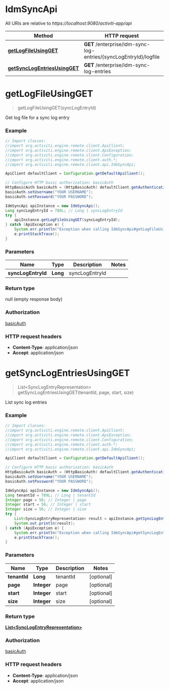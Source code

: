 # IdmSyncApi

All URIs are relative to *https://localhost:9080/activiti-app/api*

Method | HTTP request | Description
------------- | ------------- | -------------
[**getLogFileUsingGET**](IdmSyncApi.md#getLogFileUsingGET) | **GET** /enterprise/idm-sync-log-entries/{syncLogEntryId}/logfile | Get log file for a sync log entry
[**getSyncLogEntriesUsingGET**](IdmSyncApi.md#getSyncLogEntriesUsingGET) | **GET** /enterprise/idm-sync-log-entries | List sync log entries


<a name="getLogFileUsingGET"></a>
# **getLogFileUsingGET**
> getLogFileUsingGET(syncLogEntryId)

Get log file for a sync log entry

### Example
```java
// Import classes:
//import org.activiti.engine.remote.client.ApiClient;
//import org.activiti.engine.remote.client.ApiException;
//import org.activiti.engine.remote.client.Configuration;
//import org.activiti.engine.remote.client.auth.*;
//import org.activiti.engine.remote.client.api.IdmSyncApi;

ApiClient defaultClient = Configuration.getDefaultApiClient();

// Configure HTTP basic authorization: basicAuth
HttpBasicAuth basicAuth = (HttpBasicAuth) defaultClient.getAuthentication("basicAuth");
basicAuth.setUsername("YOUR USERNAME");
basicAuth.setPassword("YOUR PASSWORD");

IdmSyncApi apiInstance = new IdmSyncApi();
Long syncLogEntryId = 789L; // Long | syncLogEntryId
try {
    apiInstance.getLogFileUsingGET(syncLogEntryId);
} catch (ApiException e) {
    System.err.println("Exception when calling IdmSyncApi#getLogFileUsingGET");
    e.printStackTrace();
}
```

### Parameters

Name | Type | Description  | Notes
------------- | ------------- | ------------- | -------------
 **syncLogEntryId** | **Long**| syncLogEntryId |

### Return type

null (empty response body)

### Authorization

[basicAuth](../README.md#basicAuth)

### HTTP request headers

 - **Content-Type**: application/json
 - **Accept**: application/json

<a name="getSyncLogEntriesUsingGET"></a>
# **getSyncLogEntriesUsingGET**
> List&lt;SyncLogEntryRepresentation&gt; getSyncLogEntriesUsingGET(tenantId, page, start, size)

List sync log entries

### Example
```java
// Import classes:
//import org.activiti.engine.remote.client.ApiClient;
//import org.activiti.engine.remote.client.ApiException;
//import org.activiti.engine.remote.client.Configuration;
//import org.activiti.engine.remote.client.auth.*;
//import org.activiti.engine.remote.client.api.IdmSyncApi;

ApiClient defaultClient = Configuration.getDefaultApiClient();

// Configure HTTP basic authorization: basicAuth
HttpBasicAuth basicAuth = (HttpBasicAuth) defaultClient.getAuthentication("basicAuth");
basicAuth.setUsername("YOUR USERNAME");
basicAuth.setPassword("YOUR PASSWORD");

IdmSyncApi apiInstance = new IdmSyncApi();
Long tenantId = 789L; // Long | tenantId
Integer page = 56; // Integer | page
Integer start = 56; // Integer | start
Integer size = 56; // Integer | size
try {
    List<SyncLogEntryRepresentation> result = apiInstance.getSyncLogEntriesUsingGET(tenantId, page, start, size);
    System.out.println(result);
} catch (ApiException e) {
    System.err.println("Exception when calling IdmSyncApi#getSyncLogEntriesUsingGET");
    e.printStackTrace();
}
```

### Parameters

Name | Type | Description  | Notes
------------- | ------------- | ------------- | -------------
 **tenantId** | **Long**| tenantId | [optional]
 **page** | **Integer**| page | [optional]
 **start** | **Integer**| start | [optional]
 **size** | **Integer**| size | [optional]

### Return type

[**List&lt;SyncLogEntryRepresentation&gt;**](SyncLogEntryRepresentation.md)

### Authorization

[basicAuth](../README.md#basicAuth)

### HTTP request headers

 - **Content-Type**: application/json
 - **Accept**: application/json


